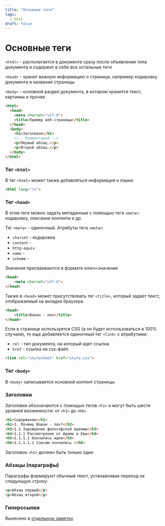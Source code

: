 ```yaml
---
title: "Основные теги"
tags:
  - html
draft: false
---
```


# Основные теги

`<html>` - располагается в документе сразу после объявления типа документа и содержит в себе все остальные теги

`<head>` - хранит важную информацию о странице, например кодировку документа и название страницы

`<body>` - основной раздел документа, в котором хранится текст, картинки и прочее

```html
<html>
  <head>
    <meta charset="utf-8">
    <title>Пример веб-страницы</title>
  </head>
  <body>
    <h1>Заголовок</h1>
    <!-- Комментарий -->
    <p>Первый абзац.</p>
    <p>Второй абзац.</p>
  </body>
</html>
```


### Тег `<html>`
В тег `<html>` может также добавляться информация о языке:
```html
<html lang="ru">
```

### Тег `<head>`
В этом теге можно задать метаданные с помощью тега `<meta>`: кодировку, описание контента и др.

Тег `<meta>` - одиночный.
Атрибуты тега `<meta>`:
- `charset` - кодировка
- `content` -
- `http-equiv`
- `name` -
- `scheme` -

Значения присваиваются в формате ключ=значение
```html
<head>
    <meta charset="utf-8">
</head>
```

Также в `<head>` может присутствовать тег `<title>`, который задает текст, отображаемый на вкладке браузера
```html
<head>
    <title>Вован - лох</title>
</head>
```

Если в странице используется CSS (а он будет использоваться в 100% случаев), то еще добавляется одиночный тег `<link>` с атрибутами:
- `rel` - тип документа, на который идет ссылка
- `href` - ссылка на css-файл
```html
<link rel="stylesheet" href="style.css">
```

### Тег `<body>`
В `<body>` записывается основной контент страницы.

### Заголовки
Заголовки обозначаются с помощью тегов `<h1>` и могут быть шести уровней вложенности: от `<h1>` до `<h6>`.
```html
<h1>Содержание</h1>
<h2>1. Почему Вован - лох?</h2>
<h3>1.1 Зарождение философской идиомы</h3>
<h4>1.1.1 Рассмотрение от Адама и Евы</h4>
<h5>1.1.1.1 Кончились идеи</h5>
<h6>1.1.1.1.1 Совсем кончились </h6>
```

Заголовок `<h1>` должен быть только один

### Абзацы (параграфы)
Параграфы формируют обычный текст, устанавливая переход на следующую строку:
```html
<p>Абзац первый</p>
<p>Абзац второй</p>
```

### Гиперссылки
Вынесено в [отдельную заметку](link.md).